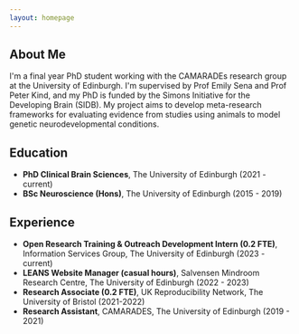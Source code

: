 ```yaml
---
layout: homepage
---
```


## About Me

I'm a final year PhD student working with the CAMARADEs research group at the University of Edinburgh. I'm supervised by Prof Emily Sena and Prof Peter Kind, and my PhD is funded by the Simons Initiative for the Developing Brain (SIDB). My project aims to develop meta-research frameworks for evaluating evidence from studies using animals to model genetic neurodevelopmental conditions.

## Education

- **PhD Clinical Brain Sciences**, The University of Edinburgh (2021 - current)
- **BSc Neuroscience (Hons)**, The University of Edinburgh (2015 - 2019)

## Experience

- **Open Research Training & Outreach Development Intern (0.2 FTE)**, Information Services Group, The University of Edinburgh (2023 - current)
- **LEANS Website Manager (casual hours)**, Salvensen Mindroom Research Centre, The University of Edinburgh (2022 - 2023)
- **Research Associate (0.2 FTE)**, UK Reproducibility Network, The University of Bristol (2021-2022)
- **Research Assistant**, CAMARADES, The University of Edinburgh (2019 - 2021)

<!-- {% include_relative _includes/publications.md %} -->

<!-- {% include_relative _includes/services.md %} -->
